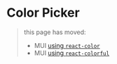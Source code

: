 # Color Picker

> this page has moved:
> - MUI [using `react-color`](/docs/material-color/material-color)
> - MUI [using `react-colorful`](/docs/material-colorful/material-colorful)
